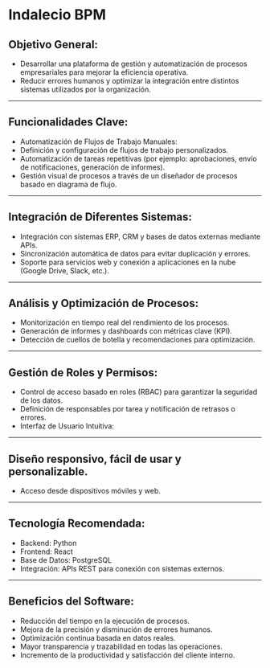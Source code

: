 # Indalecio BPM
## Objetivo General:
- Desarrollar una plataforma de gestión y automatización de procesos empresariales para mejorar la eficiencia operativa. 
- Reducir errores humanos y optimizar la integración entre distintos sistemas utilizados por la organización.

---

## Funcionalidades Clave:
- Automatización de Flujos de Trabajo Manuales:
- Definición y configuración de flujos de trabajo personalizados.
- Automatización de tareas repetitivas (por ejemplo: aprobaciones, envío de notificaciones, generación de informes).
- Gestión visual de procesos a través de un diseñador de procesos basado en diagrama de flujo.

---

## Integración de Diferentes Sistemas:
- Integración con sistemas ERP, CRM y bases de datos externas mediante APIs.
- Sincronización automática de datos para evitar duplicación y errores.
- Soporte para servicios web y conexión a aplicaciones en la nube (Google Drive, Slack, etc.).

---

## Análisis y Optimización de Procesos:
- Monitorización en tiempo real del rendimiento de los procesos.
- Generación de informes y dashboards con métricas clave (KPI).
- Detección de cuellos de botella y recomendaciones para optimización.

---

## Gestión de Roles y Permisos:
- Control de acceso basado en roles (RBAC) para garantizar la seguridad de los datos.
- Definición de responsables por tarea y notificación de retrasos o errores.
- Interfaz de Usuario Intuitiva:

---

## Diseño responsivo, fácil de usar y personalizable.
- Acceso desde dispositivos móviles y web.

---

## Tecnología Recomendada:
- Backend: Python
- Frontend: React
- Base de Datos: PostgreSQL
- Integración: APIs REST para conexión con sistemas externos.

---

## Beneficios del Software:
- Reducción del tiempo en la ejecución de procesos.
- Mejora de la precisión y disminución de errores humanos.
- Optimización continua basada en datos reales.
- Mayor transparencia y trazabilidad en todas las operaciones.
- Incremento de la productividad y satisfacción del cliente interno.
